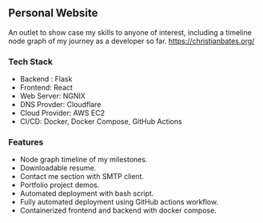 ## Personal Website
An outlet to show case my skills to anyone of interest, including a timeline node graph of my journey as a developer so far.
https://christianbates.org/
### Tech Stack
- Backend : Flask
- Frontend: React
- Web Server: NGNIX
- DNS Provder: Cloudflare
- Cloud Provider: AWS EC2
- CI/CD: Docker, Docker Compose, GitHub Actions

### Features
- Node graph timeline of my milestones.
- Downloadable resume.
- Contact me section with SMTP client.
- Portfolio project demos.
- Automated deployment with bash script.
- Fully automated deployment using GitHub actions workflow.
- Containerized frontend and backend with docker compose.

